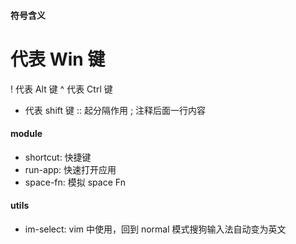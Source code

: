 #### 符号含义
#  代表 Win 键
!  代表 Alt 键
^  代表 Ctrl 键
+  代表 shift 键
:: 起分隔作用
;  注释后面一行内容

#### module
- shortcut: 快捷键
- run-app: 快速打开应用
- space-fn: 模拟 space Fn

#### utils
- im-select: vim 中使用，回到 normal 模式搜狗输入法自动变为英文


